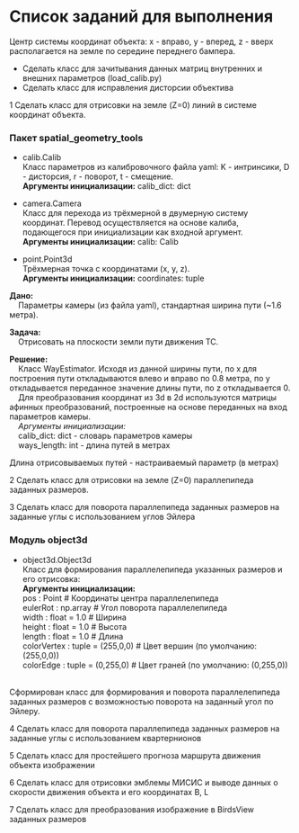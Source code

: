 # Список заданий для выполнения
Центр системы координат объекта: x - вправо, у - вперед, z - вверх располагается на земле по середине переднего бампера. 

- Сделать класс для зачитывания данных матриц внутренних и внешних параметров (load_calib.py)  
- Сделать класс для исправления дисторсии объектива

1 Сделать класс для отрисовки на земле (Z=0) линий в системе координат объекта.

### Пакет spatial_geometry_tools
- calib.Calib<br />
Класс параметров из калибровочного файла yaml:
K - интринсики, D - дисторсия, r - поворот, t - смещение.<br />
**Аргументы инициализации:** calib_dict: dict

- camera.Camera<br />
Класс для перехода из трёхмерной в двумерную систему координат.
Перевод осуществляется на основе калиба,
подающегося при инициализации как входной аргумент.<br />
**Аргументы инициализации:** calib: Calib

- point.Point3d<br />
Трёхмерная точка с координатами (x, y, z).<br />
**Аргументы инициализации:** coordinates: tuple

**Дано:**<br />
&nbsp;&nbsp;&nbsp;&nbsp;Параметры камеры (из файла yaml), cтандартная ширина пути (~1.6 метра).<br />

**Задача:**<br />
&nbsp;&nbsp;&nbsp;&nbsp;Отрисовать на плоскости земли пути движения ТС.<br />

**Решение:**<br />
&nbsp;&nbsp;&nbsp;&nbsp;Класс WayEstimator.
Исходя из данной ширины пути, по x для построения пути откладываются
влево и вправо по 0.8 метра, по y откладывается переданное значение длины пути,
по z откладывается 0.<br />
&nbsp;&nbsp;&nbsp;&nbsp;Для преобразования координат из 3d в 2d используются матрицы
афинных преобразований, построенные на основе переданных на вход параметров
камеры.<br />
&nbsp;&nbsp;&nbsp;&nbsp;*Аргументы инициализации:*<br />
&nbsp;&nbsp;&nbsp;&nbsp;calib_dict: dict - словарь параметров камеры<br />
&nbsp;&nbsp;&nbsp;&nbsp;ways_length: int - длина путей в метрах

Длина отрисовываемых путей - настраиваемый параметр (в метрах)

2 Сделать класс для отрисовки на земле (Z=0) параллепипеда заданных размеров.

3 Сделать класс для поворота параллепипеда заданных размеров на заданные углы с использованием углов Эйлера

### Модуль object3d
- object3d.Object3d<br />
Класс для формирования параллелепипеда указанных размеров и его отрисовка:<br />
**Аргументы инициализации:** <br />
    pos : Point # Координаты центра параллелепипеда<br />
    eulerRot : np.array # Угол поворота параллелепипеда<br />
    width : float = 1.0 # Ширина<br />
    height : float = 1.0 # Высота <br />
    length : float = 1.0 # Длина<br />
    colorVertex : tuple = (255,0,0) # Цвет вершин (по умолчанию: (255,0,0))<br />
    colorEdge : tuple = (0,255,0) # Цвет граней (по умолчанию: (0,255,0))<br />
<br />
Сформирован класс для формирования и поворота параллелепипеда заданных размеров с возможностью поворота на заданный угол по Эйлеру.

4 Сделать класс для поворота параллепипеда заданных размеров на заданные углы с использованием квартернионов

5 Сделать класс для простейшего прогноза маршрута движения объекта изображении

6 Сделать класс для отрисовки эмблемы МИСИС и выводе данных о скорости движения объекта и его координатах B, L

7 Сделать класс для преобразования изображение в BirdsView заданных размеров
